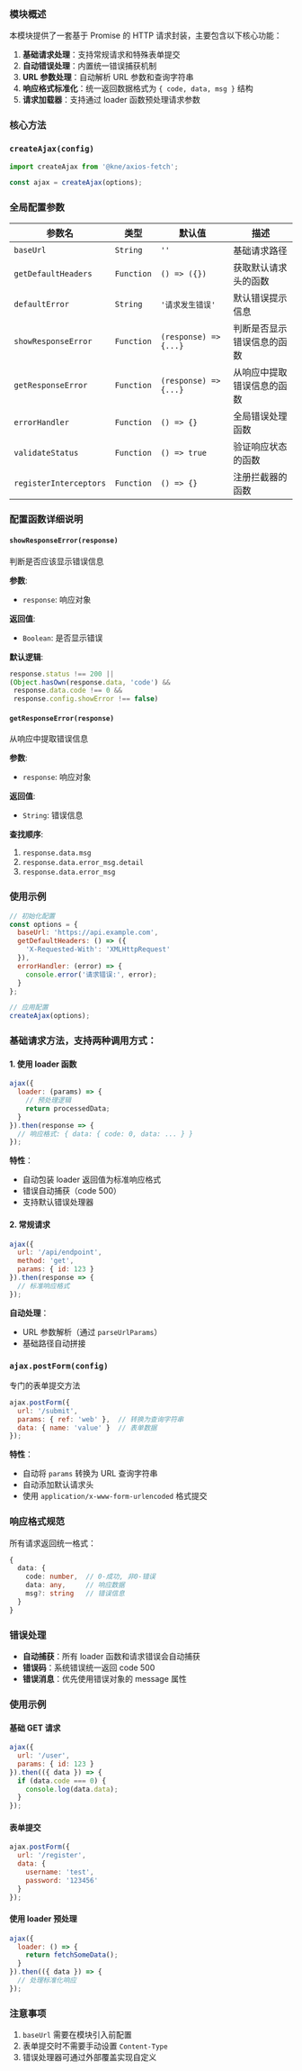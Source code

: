 ### 模块概述

本模块提供了一套基于 Promise 的 HTTP 请求封装，主要包含以下核心功能：

1. **基础请求处理**：支持常规请求和特殊表单提交
2. **自动错误处理**：内置统一错误捕获机制
3. **URL 参数处理**：自动解析 URL 参数和查询字符串
4. **响应格式标准化**：统一返回数据格式为 `{ code, data, msg }` 结构
5. **请求加载器**：支持通过 loader 函数预处理请求参数

### 核心方法

### `createAjax(config)`

```javascript
import createAjax from '@kne/axios-fetch';

const ajax = createAjax(options);
```

### 全局配置参数

| 参数名 | 类型 | 默认值 | 描述 |
|-------|------|--------|------|
| `baseUrl` | `String` | `''` | 基础请求路径 |
| `getDefaultHeaders` | `Function` | `() => ({})` | 获取默认请求头的函数 |
| `defaultError` | `String` | `'请求发生错误'` | 默认错误提示信息 |
| `showResponseError` | `Function` | `(response) => {...}` | 判断是否显示错误信息的函数 |
| `getResponseError` | `Function` | `(response) => {...}` | 从响应中提取错误信息的函数 |
| `errorHandler` | `Function` | `() => {}` | 全局错误处理函数 |
| `validateStatus` | `Function` | `() => true` | 验证响应状态的函数 |
| `registerInterceptors` | `Function` | `() => {}` | 注册拦截器的函数 |

### 配置函数详细说明

#### `showResponseError(response)`
判断是否应该显示错误信息

**参数**:
- `response`: 响应对象

**返回值**:
- `Boolean`: 是否显示错误

**默认逻辑**:
```javascript
response.status !== 200 || 
(Object.hasOwn(response.data, 'code') && 
 response.data.code !== 0 && 
 response.config.showError !== false)
```

#### `getResponseError(response)`
从响应中提取错误信息

**参数**:
- `response`: 响应对象

**返回值**:
- `String`: 错误信息

**查找顺序**:
1. `response.data.msg`
2. `response.data.error_msg.detail`
3. `response.data.error_msg`

### 使用示例

```javascript
// 初始化配置
const options = {
  baseUrl: 'https://api.example.com',
  getDefaultHeaders: () => ({
    'X-Requested-With': 'XMLHttpRequest'
  }),
  errorHandler: (error) => {
    console.error('请求错误:', error);
  }
};

// 应用配置
createAjax(options);
```

### 基础请求方法，支持两种调用方式：

#### 1. 使用 loader 函数
```javascript
ajax({
  loader: (params) => {
    // 预处理逻辑
    return processedData;
  }
}).then(response => {
  // 响应格式: { data: { code: 0, data: ... } }
});
```

**特性**：
- 自动包装 loader 返回值为标准响应格式
- 错误自动捕获（code 500）
- 支持默认错误处理器

#### 2. 常规请求
```javascript
ajax({
  url: '/api/endpoint',
  method: 'get',
  params: { id: 123 }
}).then(response => {
  // 标准响应格式
});
```

**自动处理**：
- URL 参数解析（通过 `parseUrlParams`）
- 基础路径自动拼接

### `ajax.postForm(config)`
专门的表单提交方法

```javascript
ajax.postForm({
  url: '/submit',
  params: { ref: 'web' },  // 转换为查询字符串
  data: { name: 'value' }  // 表单数据
});
```

**特性**：
- 自动将 `params` 转换为 URL 查询字符串
- 自动添加默认请求头
- 使用 `application/x-www-form-urlencoded` 格式提交

### 响应格式规范

所有请求返回统一格式：
```typescript
{
  data: {
    code: number,  // 0-成功, 非0-错误
    data: any,     // 响应数据
    msg?: string   // 错误信息
  }
}
```

### 错误处理

- **自动捕获**：所有 loader 函数和请求错误会自动捕获
- **错误码**：系统错误统一返回 code 500
- **错误消息**：优先使用错误对象的 message 属性

### 使用示例

#### 基础 GET 请求
```javascript
ajax({
  url: '/user',
  params: { id: 123 }
}).then(({ data }) => {
  if (data.code === 0) {
    console.log(data.data);
  }
});
```

#### 表单提交
```javascript
ajax.postForm({
  url: '/register',
  data: {
    username: 'test',
    password: '123456'
  }
});
```

#### 使用 loader 预处理
```javascript
ajax({
  loader: () => {
    return fetchSomeData();
  }
}).then(({ data }) => {
  // 处理标准化响应
});
```

### 注意事项

1. `baseUrl` 需要在模块引入前配置
2. 表单提交时不需要手动设置 `Content-Type`
3. 错误处理器可通过外部覆盖实现自定义